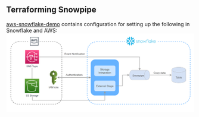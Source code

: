 ## Terraforming Snowpipe
[aws-snowflake-demo](aws-snowflake-demo) contains configuration for setting up the following in Snowflake and AWS:
![alt text](img/snowpipe-setup.png)